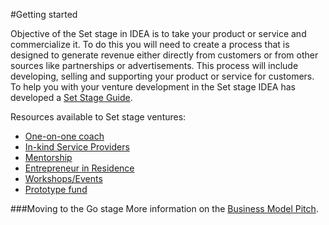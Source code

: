 #Getting started

Objective of the Set stage in IDEA is to take your product or service and commercialize it. To do this you will need to create a process that is designed to generate revenue either directly from customers or from other sources like partnerships or advertisements. This process will include developing, selling and supporting your product or service for customers. 
To help you with your venture development in the Set stage IDEA has developed a [Set Stage Guide](https://docs.google.com/document/d/1E-IYyc3LAZ03tlZICg-HyFxPOH2zjpbj4nIt4SxpS34/edit). 

Resources available to Set stage ventures:
* [One-on-one coach]()
* [In-kind Service Providers]()
* [Mentorship]()
* [Entrepreneur in Residence]()
* [Workshops/Events]()
* [Prototype fund]()

###Moving to the Go stage
More information on the [Business Model Pitch](business_model_pitch.md).

